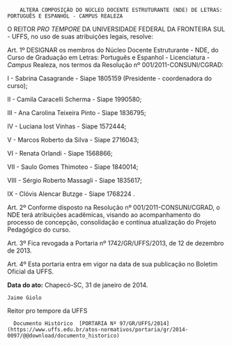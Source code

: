         ALTERA COMPOSIÇÃO DO NÚCLEO DOCENTE ESTRUTURANTE (NDE) DE LETRAS: PORTUGUÊS E ESPANHOL - CAMPUS REALEZA  

O REITOR *PRO TEMPORE* DA UNIVERSIDADE FEDERAL DA FRONTEIRA SUL - UFFS, no uso de suas atribuições legais, resolve:

 Art. 1º DESIGNAR os membros do Núcleo Docente Estruturante - NDE, do Curso de Graduação em Letras: Português e Espanhol - Licenciatura - *Campus* Realeza, nos termos da Resolução nº 001/2011-CONSUNI/CGRAD:

 I - Sabrina Casagrande - Siape 1805159 (Presidente - coordenadora do curso);

 II - Camila Caracelli Scherma - Siape 1990580;

 III - Ana Carolina Teixeira Pinto - Siape 1836795;

 IV - Luciana Iost Vinhas - Siape 1572444;

 V - Marcos Roberto da Silva - Siape 2716043;

 VI - Renata Orlandi - Siape 1568866;

 VII - Saulo Gomes Thimoteo - Siape 1840014;

 VIII - Sérgio Roberto Massagli - Siape 1835617;

 IX - Clóvis Alencar Butzge - Siape 1768224 .

 Art. 2º Conforme disposto na Resolução nº 001/2011-CONSUNI/CGRAD, o NDE terá atribuições acadêmicas, visando ao acompanhamento do processo de concepção, consolidação e contínua atualização do Projeto Pedagógico do curso.

 Art. 3º Fica revogada a Portaria nº 1742/GR/UFFS/2013, de 12 de dezembro de 2013.

 Art. 4º Esta portaria entra em vigor na data de sua publicação no Boletim Oficial da UFFS.

  

   **Data do ato:** Chapecó-SC, 31 de janeiro de 2014.   
 

    Jaime Giolo    
 Reitor pro tempore da UFFS 

      Documento Histórico  [PORTARIA Nº 97/GR/UFFS/2014](https://www.uffs.edu.br/atos-normativos/portaria/gr/2014-0097/@@download/documento_historico)     
      